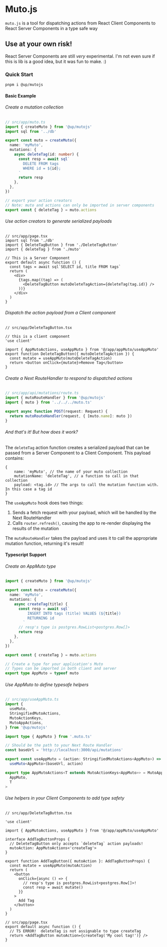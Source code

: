 # Muto.js

`muto.js` is a tool for dispatching actions from React Client Components to React Server Components in a type safe way

## Use at your own risk!

React Server Components are still _very_ experimental. I'm not even sure if this is lib is a good idea, but it was fun to make. :)

### Quick Start

```
pnpm i @up/mutojs
```

#### Basic Example

###### Create a mutation collection

```ts
// src/app/muto.ts
import { createMuto } from '@up/mutojs'
import sql from '../db'

export const muto = createMuto({
  name: 'myMuto',
  mutations: {
    async deleteTag(id: number) {
      const resp = await sql`
        DELETE FROM tags
        WHERE id = ${id};
      `
      return resp
    },
  },
})

// export your action creators
// Note: muto and actions can only be imported in server components
export const { deleteTag } = muto.actions
```

###### Use action creators to generate serialized payloads

```tsx
// src/app/page.tsx
import sql from './db'
import { DeleteTagButton } from './DeleteTagButton'
import { deleteTag } from './muto'

// This is a Server Component
export default async function () {
  const tags = await sql`SELECT id, title FROM tags`
  return (
    <div>
      {tags.map((tag) => (
        <DeleteTagButton mutoDeleteTagAction={deleteTag(tag.id)} />
      ))}
    </div>
  )
}
```

###### Dispatch the action payload from a Client component

```tsx
// src/app/DeleteTagButton.tsx

// this is a client component
'use client'

import { AppMutoActions, useAppMuto } from '@/app/appMuto/useAppMuto'
export function DeleteTagButton({ mutoDeleteTagAction }) {
  const mutate = useAppMuto(mutoDeleteTagAction)
  return <button onClick={mutate}>Remove Tag</button>
}
```

###### Create a Next RouteHandler to respond to dispatched actions

```ts
// src/app/api/mutations/route.ts
import { mutoRouteHandler } from '@up/mutojs'
import { muto } from '../../../muto.ts'

export async function POST(request: Request) {
  return mutoRouteHandler(request, { [muto.name]: muto })
}
```

###### And that's it! But how does it work?

The `deleteTag` action function creates a serialized payload that can be passed from a Server Component to a Client Component.
This payload contains:

```
{
    name: 'myMuto', // the name of your muto collection
    mutationName: 'deleteTag', // a function to call in that collection
    payload: <tag.id> // The args to call the mutation function with.  In this case a tag id
}
```

The `useAppMuto` hook does two things:

1. Sends a fetch request with your payload, which will be handled by the Next RouteHandler
2. Calls `router.refresh()`, causing the app to re-render displaying the results of the mutation

The `mutoRouteHandler` takes the payload and uses it to call the appropriate mutation function, returning it's result!

#### Typescript Support

###### Create an AppMuto type

```ts
import { createMuto } from '@up/mutojs'

export const muto = createMuto({
  name: 'myMuto',
  mutations: {
    async createTag(title) {
      const resp = await sql`
          INSERT INTO tags (title) VALUES (${title})
          RETURNING id
        `
      // resp's type is postgres.RowList<postgres.Row[]>
      return resp
    },
  },
})

export const { createTag } = muto.actions

// Create a type for your application's Muto
// Types can be imported in both client and server
export type AppMuto = typeof muto
```

###### Use AppMuto to define typesafe helpers

```ts
// src/app/useAppMuto.ts
import {
  useMuto,
  StringifiedMutoActions,
  MutoActionKeys,
  MutoAppActions,
} from '@up/mutojs'

import type { AppMuto } from '.muto.ts'

// Should be the path to your Next Route Handler
const baseUrl = 'http://localhost:3000/api/mutations'

export const useAppMuto = (action: StringifiedMutoActions<AppMuto>) =>
  useMuto<AppMuto>(baseUrl, action)

export type AppMutoActions<T extends MutoActionKeys<AppMuto>> = MutoAppActions<
  AppMuto,
  T
>
```

###### Use helpers in your Client Components to add type safety

```tsx
// src/app/DeleteTagButton.tsx

'use client'

import { AppMutoActions, useAppMuto } from '@/app/appMuto/useAppMuto'

interface AddTagButtonProps {
  // DeleteTagButton only accepts `deleteTag` action payloads!
  mutoAction: AppMutoActions<'createTag'>
}

export function AddTagButton({ mutoAction }: AddTagButtonProps) {
  const mutate = useAppMuto(mutoAction)
  return (
    <button
      onClick={async () => {
        // resp's type is postgres.RowList<postgres.Row[]>!
        const resp = await mutate()
      }}
    >
      Add Tag
    </button>
  )
}
```

```tsx
// src/app/page.tsx
export default async function () {
  // TS ERROR!  deleteTag is not assignable to type createTag
  return <AddTagButton mutoAction={createTag('My cool tag!')} />
}
```
